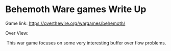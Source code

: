 # Behemoth Ware games Write Up



Game link: https://overthewire.org/wargames/behemoth/

Over View:

​	This war game focuses on some very interesting buffer over flow problems.
